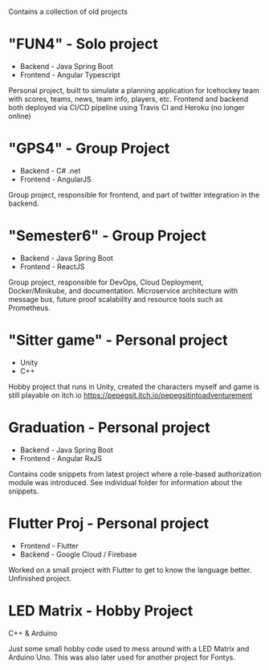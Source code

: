 Contains a collection of old projects

# "FUN4" - Solo project
* Backend - Java Spring Boot
* Frontend - Angular Typescript

Personal project, built to simulate a planning application for Icehockey team with scores, teams, news, team info, players, etc.
Frontend and backend both deployed via CI/CD pipeline using Travis CI and Heroku (no longer online)

# "GPS4" - Group Project
* Backend - C# .net
* Frontend - AngularJS

Group project, responsible for frontend, and part of twitter integration in the backend.

# "Semester6" - Group Project
* Backend - Java Spring Boot
* Frontend - ReactJS

Group project, responsible for DevOps, Cloud Deployment, Docker/Minikube, and documentation.
Microservice architecture with message bus, future proof scalability and resource tools such as Prometheus.

# "Sitter game" - Personal project
* Unity
* C++

Hobby project that runs in Unity, created the characters myself and game is still playable on itch.io
https://pepegsit.itch.io/pepegsitintoadventurement

# Graduation - Personal project
* Backend - Java Spring Boot
* Frontend - Angular RxJS

Contains code snippets from latest project where a role-based authorization module was introduced.
See individual folder for information about the snippets.

# Flutter Proj - Personal project
* Frontend - Flutter
* Backend - Google Cloud / Firebase

Worked on a small project with Flutter to get to know the language better. Unfinished project.

# LED Matrix - Hobby Project
C++ & Arduino

Just some small hobby code used to mess around with a LED Matrix and Arduino Uno. This was also later used for another project for Fontys.